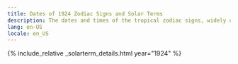 ```yaml
---
title: Dates of 1924 Zodiac Signs and Solar Terms
description: The dates and times of the tropical zodiac signs, widely used in western astrology, and solar terms of year 1924
lang: en-US
locale: en_US
---
```

{% include_relative _solarterm_details.html year="1924" %}
